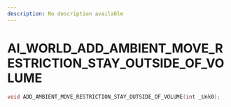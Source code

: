 ```yaml
---
description: No description available 
---
```


# AI_WORLD\_ADD_AMBIENT_MOVE_RESTRICTION_STAY_OUTSIDE_OF_VOLUME

```cpp
void ADD_AMBIENT_MOVE_RESTRICTION_STAY_OUTSIDE_OF_VOLUME(int _Unk0);
```